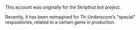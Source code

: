 This account was originally for the Skripthut bot project.

Recently, it has been reimagined for Th-Underscore's "special" respositories, related to a certain game in production.
